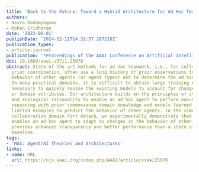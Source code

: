 ```yaml
---
title: 'Back to the Future: Toward a Hybrid Architecture for Ad Hoc Teamwork'
authors:
- Hasra Dodampegama
- Mohan Sridharan
date: '2023-06-01'
publishDate: '2024-12-11T14:32:57.287218Z'
publication_types:
- article-journal
publication: '*Proceedings of the AAAI Conference on Artificial Intelligence*'
doi: 10.1609/aaai.v37i1.25070
abstract: State of the art methods for ad hoc teamwork, i.e., for collaboration without
  prior coordination, often use a long history of prior observations to model the
  behavior of other agents (or agent types) and to determine the ad hoc agent's behavior.
  In many practical domains, it is difficult to obtain large training datasets, and
  necessary to quickly revise the existing models to account for changes in team composition
  or domain attributes. Our architecture builds on the principles of step-wise refinement
  and ecological rationality to enable an ad hoc agent to perform non-monotonic logical
  reasoning with prior commonsense domain knowledge and models learned rapidly from
  limited examples to predict the behavior of other agents. In the simulated multiagent
  collaboration domain Fort Attack, we experimentally demonstrate that our architecture
  enables an ad hoc agent to adapt to changes in the behavior of other agents, and
  provides enhanced transparency and better performance than a state of the art data-driven
  baseline.
tags:
- 'MAS: Agent/AI Theories and Architectures'
links:
- name: URL
  url: https://ojs.aaai.org/index.php/AAAI/article/view/25070
---
```

